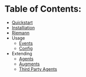 Table of Contents:
==================
- [Quickstart](quickstart.md)
- [Installiation](install.md)
- [Riemann](riemann.md)
- Usage
    - [Events](events.md)
    - [Config](config.md)
- Extending
    - [Agents](agents.md)
    - [Augments](augments.md)
    - [Third Party Agents](thirdparty.md)
